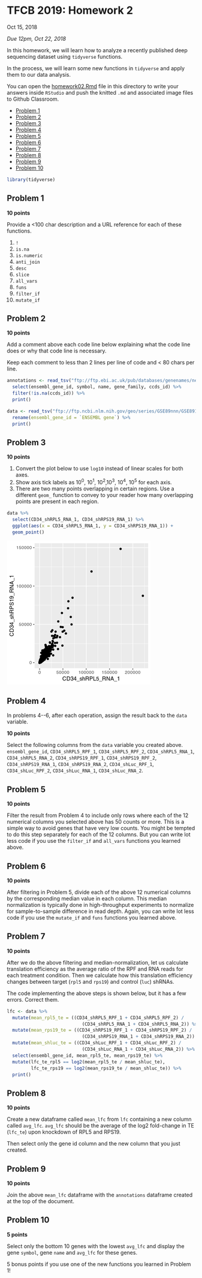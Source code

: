 TFCB 2019: Homework 2
=====================
Oct 15, 2018

*Due 12pm, Oct 22, 2018*

In this homework, we will learn how to analyze a recently published deep sequencing dataset using `tidyverse` functions.

In the process, we will learn some new functions in `tidyverse` and apply them to our data analysis.

You can open the [homework02.Rmd](homework02.Rmd) file in this directory to write your answers inside `RStudio` and push the knitted
`.md` and associated image files to Github Classroom.

-   [Problem 1](#problem-1)
-   [Problem 2](#problem-2)
-   [Problem 3](#problem-3)
-   [Problem 4](#problem-4)
-   [Problem 5](#problem-5)
-   [Problem 6](#problem-6)
-   [Problem 7](#problem-7)
-   [Problem 8](#problem-8)
-   [Problem 9](#problem-9)
-   [Problem 10](#problem-10)


``` r
library(tidyverse)
```

Problem 1
---------

**10 points**

Provide a &lt;100 char description and a URL reference for each of these functions.

1.  `!`
2.  `is.na`
3.  `is.numeric`
4.  `anti_join`
5.  `desc`
6.  `slice`
7.  `all_vars`
8.  `funs`
9.  `filter_if`
10. `mutate_if`

Problem 2
---------

**10 points**

Add a comment above each code line below explaining what the code line does or why that code line is necessary.

Keep each comment to less than 2 lines per line of code and &lt; 80 chars per line.

``` r
annotations <- read_tsv("ftp://ftp.ebi.ac.uk/pub/databases/genenames/new/tsv/locus_groups/protein-coding_gene.txt") %>% 
  select(ensembl_gene_id, symbol, name, gene_family, ccds_id) %>% 
  filter(!is.na(ccds_id)) %>% 
  print()
```

``` r
data <- read_tsv("ftp://ftp.ncbi.nlm.nih.gov/geo/series/GSE89nnn/GSE89183/suppl/GSE89183_Counts.txt.gz") %>% 
  rename(ensembl_gene_id = `ENSEMBL gene`) %>%
  print()
```


Problem 3
---------

**10 points**

1.  Convert the plot below to use `log10` instead of linear scales for both axes.
2.  Show axis tick labels as 10<sup>0</sup>, 10<sup>1</sup>, 10<sup>2</sup>,10<sup>3</sup>, 10<sup>4</sup>, 10<sup>5</sup> for each axis.
3.  There are two many points overlapping in certain regions. Use a different `geom_` function to convey to your reader how many overlapping points are present in each region.

``` r
data %>% 
  select(CD34_shRPL5_RNA_1, CD34_shRPS19_RNA_1) %>% 
  ggplot(aes(x = CD34_shRPL5_RNA_1, y = CD34_shRPS19_RNA_1)) +
  geom_point()
```

![](README_files/figure-markdown_github/unnamed-chunk-4-1.png)

Problem 4
---------

In problems 4--6, after each operation, assign the result back to the `data` variable.

**10 points**

Select the following columns from the `data` variable you created above. `ensembl_gene_id`, `CD34_shRPL5_RPF_1`, `CD34_shRPL5_RPF_2`, `CD34_shRPL5_RNA_1`, `CD34_shRPL5_RNA_2`, `CD34_shRPS19_RPF_1`, `CD34_shRPS19_RPF_2`, `CD34_shRPS19_RNA_1`, `CD34_shRPS19_RNA_2`, `CD34_shLuc_RPF_1`, `CD34_shLuc_RPF_2`, `CD34_shLuc_RNA_1`, `CD34_shLuc_RNA_2`.

Problem 5
---------

**10 points**

Filter the result from Problem 4 to include only rows where each of the 12 numerical columns you selected above has 50 counts or more. This is a simple way to avoid genes that have very low counts. You might be tempted to do this step separately for each of the 12 columns. But you can write lot less code if you use the `filter_if` and `all_vars` functions you learned above.

Problem 6
---------

**10 points**

After filtering in Problem 5, divide each of the above 12 numerical columns by the corresponding median value in each column. This median normalization is typically done in high-throughput experiments to normalize for sample-to-sample difference in read depth. Again, you can write lot less code if you use the `mutate_if` and `funs` functions you learned above.

Problem 7
---------

**10 points**

After we do the above filtering and median-normalization, let us calculate translation efficiency as the average ratio of the RPF and RNA reads for each treatment condition. Then we calculate how this translation efficiency changes between target (`rpl5` and `rps19`) and control (`luc`) shRNAs.

The code implementing the above steps is shown below, but it has a few errors. Correct them.

``` r
lfc <- data %>% 
  mutate(mean_rpl5_te = ((CD34_shRPL5_RPF_1 + CD34_shRPL5_RPF_2) / 
                            (CD34_shRPL5_RNA_1 + CD34_shRPL5_RNA_2)) %>% 
  mutate(mean_rps19_te = ((CD34_shRPS19_RPF_1 + CD34_shRPS19_RPF_2) / 
                            (CD34_shRPS19_RNA_1 + CD34_shRPS19_RNA_2)) %>% 
  mutate(mean_shluc_te = ((CD34_shLuc_RPF_1 + CD34_shLuc_RPF_2) / 
                            (CD34_shLuc_RNA_1 + CD34_shLuc_RNA_2)) %>% 
  select(ensembl_gene_id, mean_rpl5_te, mean_rps19_te) %>% 
  mutate(lfc_te_rpl5 == log2(mean_rpl5_te / mean_shluc_te),
         lfc_te_rps19 == log2(mean_rps19_te / mean_shluc_te)) %>% 
  print()
```

Problem 8
---------

**10 points**

Create a new dataframe called `mean_lfc` from `lfc` containing a new column called `avg_lfc`. `avg_lfc` should be the average of the log2 fold-change in TE (`lfc_te`) upon knockdown of RPL5 and RPS19.

Then select only the gene id column and the new column that you just created.

Problem 9
---------

**10 points**

Join the above `mean_lfc` dataframe with the `annotations` dataframe created at the top of the document.

Problem 10
----------

**5 points**

Select only the bottom 10 genes with the lowest `avg_lfc` and display the gene `symbol`, gene `name` and `avg_lfc` for these genes.

5 bonus points if you use one of the new functions you learned in Problem 1!
